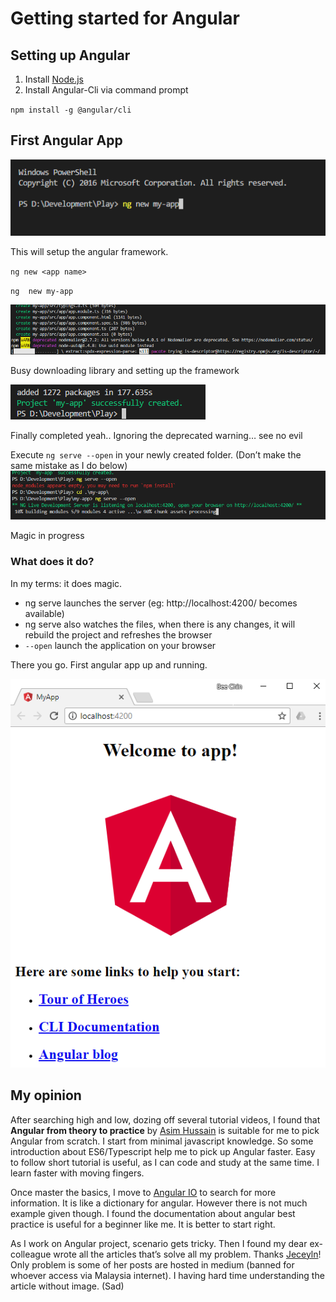 # Getting started for Angular

## Setting up Angular 
1. Install [Node.js](https://nodejs.org/en/download/)
1. Install Angular-Cli via command prompt

  `npm install -g @angular/cli`

## First Angular App
![alt text](https://raw.githubusercontent.com/bchinmz/angular-explorer/master/images/GettingStartedForAngular/create-new-app.png "create your new angular app")

This will setup the angular framework.

`ng new <app name>`

`ng  new my-app`



![alt text](https://github.com/bchinmz/angular-explorer/blob/master/images/GettingStartedForAngular/setting-up-framework.png "framework setup in progress")

Busy downloading library and setting up the framework





![alt text](https://github.com/bchinmz/angular-explorer/blob/master/images/GettingStartedForAngular/setup-completed.png "setup completed")

Finally completed yeah.. Ignoring the deprecated warning… see no evil


Execute `ng serve --open` in your newly created folder. (Don’t make the same mistake as I do below)
![alt text](https://github.com/bchinmz/angular-explorer/blob/master/images/GettingStartedForAngular/serve-app.png "using nodejs to serve your angular app")

Magic in progress


### What does it do?
In my terms: it does magic.
+ ng serve launches the server (eg: http://localhost:4200/ becomes available)
+ ng serve also watches the files, when there is any changes, it will rebuild the project and refreshes the browser
+ `--open` launch the application on your browser

There you go. First angular app up and running.


![alt text](https://github.com/bchinmz/angular-explorer/blob/master/images/GettingStartedForAngular/first-app.png "ta-da~ your first app")


## My opinion
After searching high and low, dozing off several tutorial videos, I found that **Angular from theory to practice** by [Asim Hussain](https://codecraft.tv/courses/angular/) is suitable for me to pick Angular from scratch. I start from minimal javascript knowledge. So some introduction about ES6/Typescript help me to pick up Angular faster. Easy to follow short tutorial is useful, as I can code and study at the same time. I learn faster with moving fingers.


Once master the basics, I move to [Angular IO](https://angular.io) to search for more information. It is like a dictionary for angular. However there is not much example given though. I found the documentation about angular best practice is useful for a beginner like me. It is better to start right.


As I work on Angular project, scenario gets tricky. Then I found my dear ex-colleague wrote all the articles that’s solve all my problem. Thanks [Jeceyln](https://scotch.io/@jecelyn)! Only problem is some of her posts are hosted in medium (banned for whoever access via Malaysia internet). I having hard time understanding the article without image. (Sad)
